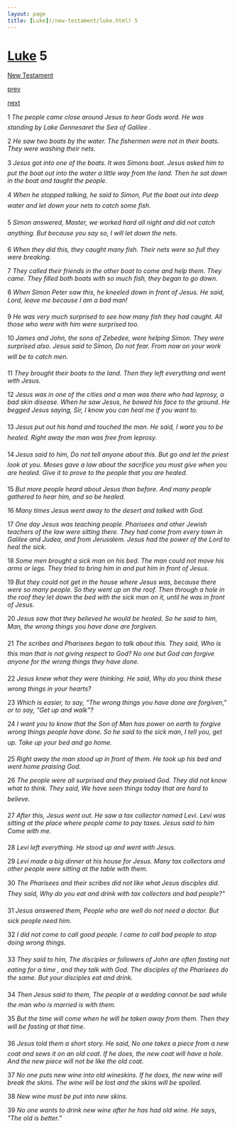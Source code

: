 ```yaml
---
layout: page
title: [Luke](/new-testament/luke.html) 5
---
```


# [Luke](/new-testament/luke.html) 5

[New Testament](/new-testament.html)


[prev](/new-testament/luke/luke-4.html)


[next](/new-testament/luke/luke-6.html)

1 _The people came close around Jesus to hear Gods word. He was standing by Lake Gennesaret the Sea of Galilee ._

2 _He saw two boats by the water. The fishermen were not in their boats. They were washing their nets._

3 _Jesus got into one of the boats. It was Simons boat. Jesus asked him to put the boat out into the water a little way from the land. Then he sat down in the boat and taught the people._

4 _When he stopped talking, he said to Simon, Put the boat out into deep water and let down your nets to catch some fish._

5 _Simon answered, Master, we worked hard all night and did not catch anything. But because you say so, I will let down the nets._

6 _When they did this, they caught many fish. Their nets were so full they were breaking._

7 _They called their friends in the other boat to come and help them. They came. They filled both boats with so much fish, they began to go down._

8 _When Simon Peter saw this, he kneeled down in front of Jesus. He said, Lord, leave me because I am a bad man!_

9 _He was very much surprised to see how many fish they had caught. All those who were with him were surprised too._

10 _James and John, the sons of Zebedee, were helping Simon. They were surprised also.  Jesus said to Simon, Do not fear. From now on your work will be to catch men._

11 _They brought their boats to the land. Then they left everything and went with Jesus._

12 _Jesus was in one of the cities and a man was there who had leprosy, a bad skin disease.  When he saw Jesus, he bowed his face to the ground. He begged Jesus saying, Sir, I know you can heal me if you want to._

13 _Jesus put out his hand and touched the man. He said, I want you to be healed. Right away the man was free from leprosy._

14 _Jesus said to him, Do not tell anyone about this. But go and let the priest look at you.  Moses gave a law about the sacrifice you must give when you are healed. Give it to prove to the people that you are healed._

15 _But more people heard about Jesus than before. And many people gathered to hear him,  and so be healed._

16 _Many times Jesus went away to the desert and talked with God._

17 _One day Jesus was teaching people. Pharisees and other Jewish teachers of the law were sitting there. They had come from every town in Galilee and Judea, and from Jerusalem.  Jesus had the power of the Lord to heal the sick._

18 _Some men brought a sick man on his bed. The man could not move his arms or legs.  They tried to bring him in and put him in front of Jesus._

19 _But they could not get in the house where Jesus was, because there were so many people. So they went up on the roof. Then through a hole in the roof they let down the bed with the sick man on it, until he was in front of Jesus._

20 _Jesus saw that they believed he would be healed. So he said to him, Man, the wrong things you have done are forgiven._

21 _The scribes and Pharisees began to talk about this. They said, Who is this man that is not giving respect to God? No one but God can forgive anyone for the wrong things they have done._

22 _Jesus knew what they were thinking. He said, Why do you think these wrong things in your hearts?_

23 _Which is easier, to say, "The wrong things you have done are forgiven," or to say, "Get up and walk"?_

24 _I want you to know that the Son of Man has power on earth to forgive wrong things people have done. So he said to the sick man, I tell you, get up. Take up your bed and go home._

25 _Right away the man stood up in front of them. He took up his bed and went home praising God._

26 _The people were all surprised and they praised God. They did not know what to think.  They said, We have seen things today that are hard to believe._

27 _After this, Jesus went out. He saw a tax collector named Levi. Levi was sitting at the place where people came to pay taxes. Jesus said to him Come with me._

28 _Levi left everything. He stood up and went with Jesus._

29 _Levi made a big dinner at his house for Jesus. Many tax collectors and other people were sitting at the table with them._

30 _The Pharisees and their scribes did not like what Jesus disciples did. They said, Why do you eat and drink with tax collectors and bad people?"_

31 _Jesus answered them, People who are well do not need a doctor. But sick people need him._

32 _I did not come to call good people. I came to call bad people to stop doing wrong things._

33 _They said to him, The disciples or followers of John are often fasting not eating for a time , and they talk with God. The disciples of the Pharisees do the same. But your disciples eat and drink._

34 _Then Jesus said to them, The people at a wedding cannot be sad while the man who is married is with them._

35 _But the time will come when he will be taken away from them. Then they will be fasting at that time._

36 _Jesus told them a short story. He said, No one takes a piece from a new coat and sews it on an old coat. If he does, the new coat will have a hole. And the new piece will not be like the old coat._

37 _No one puts new wine into old wineskins. If he does, the new wine will break the skins.  The wine will be lost and the skins will be spoiled._

38 _New wine must be put into new skins._

39 _No one wants to drink new wine after he has had old wine. He says, "The old is better." _

